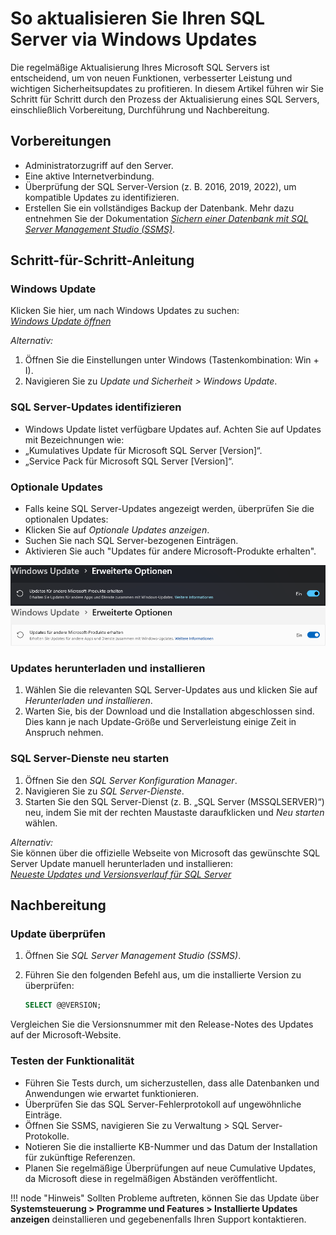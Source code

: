 #   So aktualisieren Sie Ihren SQL Server via Windows Updates

  Die regelmäßige Aktualisierung Ihres Microsoft SQL Servers ist entscheidend, um von neuen Funktionen, verbesserter Leistung und wichtigen Sicherheitsupdates zu profitieren. In diesem Artikel führen wir Sie Schritt für Schritt durch den Prozess der Aktualisierung eines SQL Servers, einschließlich Vorbereitung, Durchführung und Nachbereitung.
##  Vorbereitungen
  - Administratorzugriff auf den Server.
  - Eine aktive Internetverbindung.
  - Überprüfung der SQL Server-Version (z. B. 2016, 2019, 2022), um kompatible Updates zu identifizieren.
  - Erstellen Sie ein vollständiges Backup der Datenbank. Mehr dazu entnehmen Sie der Dokumentation [*Sichern einer Datenbank mit SQL Server Management Studio (SSMS)*](https://learn.microsoft.com/de-de/sql/relational-databases/backup-restore/create-a-full-database-backup-sql-server).

##  Schritt-für-Schritt-Anleitung

### Windows Update

  Klicken Sie hier, um nach Windows Updates zu suchen:  
  [*Windows Update öffnen*](ms-settings:windowsupdate)

  *Alternativ:*

1. Öffnen Sie die Einstellungen unter Windows (Tastenkombination: Win + I).
2. Navigieren Sie zu *Update und Sicherheit > Windows Update*.

### SQL Server-Updates identifizieren

- Windows Update listet verfügbare Updates auf. Achten Sie auf Updates mit Bezeichnungen wie:
- „Kumulatives Update für Microsoft SQL Server [Version]“.
- „Service Pack für Microsoft SQL Server [Version]“.

### Optionale Updates

- Falls keine SQL Server-Updates angezeigt werden, überprüfen Sie die optionalen Updates:
- Klicken Sie auf *Optionale Updates anzeigen*.
- Suchen Sie nach SQL Server-bezogenen Einträgen.
- Aktivieren Sie auch "Updates für andere Microsoft-Produkte erhalten".

![Erweiterte Optionen](img/kb002_erweiterteOptionen_lm.png#only-light)
![Erweiterte Optionen](img/kb002_erweiterteOptionen_dm.png#only-dark)

### Updates herunterladen und installieren

1. Wählen Sie die relevanten SQL Server-Updates aus und klicken Sie auf *Herunterladen und installieren*.
2. Warten Sie, bis der Download und die Installation abgeschlossen sind. Dies kann je nach Update-Größe und Serverleistung einige Zeit in Anspruch nehmen.

### SQL Server-Dienste neu starten

1. Öffnen Sie den *SQL Server Konfiguration Manager*.
2. Navigieren Sie zu *SQL Server-Dienste*.
3. Starten Sie den SQL Server-Dienst (z. B. „SQL Server (MSSQLSERVER)“) neu, indem Sie mit der rechten Maustaste daraufklicken und *Neu starten* wählen.

*Alternativ:*  
Sie können über die offizielle Webseite von Microsoft das gewünschte SQL Server Update manuell herunterladen und installieren:  
[*Neueste Updates und Versionsverlauf für SQL Server*](https://technet.microsoft.com/de-de/library/ff803383.aspx)

## Nachbereitung

### Update überprüfen

1. Öffnen Sie *SQL Server Management Studio (SSMS)*.
2. Führen Sie den folgenden Befehl aus, um die installierte Version zu überprüfen:

   ```sql
   SELECT @@VERSION;
   ```
Vergleichen Sie die Versionsnummer mit den Release-Notes des Updates auf der Microsoft-Website.

### Testen der Funktionalität

- Führen Sie Tests durch, um sicherzustellen, dass alle Datenbanken und Anwendungen wie erwartet funktionieren.
- Überprüfen Sie das SQL Server-Fehlerprotokoll auf ungewöhnliche Einträge.
- Öffnen Sie SSMS, navigieren Sie zu Verwaltung > SQL Server-Protokolle.
- Notieren Sie die installierte KB-Nummer und das Datum der Installation für zukünftige Referenzen.
- Planen Sie regelmäßige Überprüfungen auf neue Cumulative Updates, da Microsoft diese in regelmäßigen Abständen veröffentlicht.

!!! node "Hinweis"
    Sollten Probleme auftreten, können Sie das Update über **Systemsteuerung > Programme und Features > Installierte Updates anzeigen** deinstallieren und gegebenenfalls Ihren Support kontaktieren.
